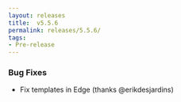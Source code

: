 ```yaml
---
layout: releases
title:  v5.5.6
permalink: releases/5.5.6/
tags:
- Pre-release
---
```


### Bug Fixes

- Fix templates in Edge (thanks @erikdesjardins)
